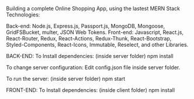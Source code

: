 Building a complete Online Shopping App, using the lastest MERN Stack Technologies:

Back-end:  Node.js, Express.js, Passport.js, MongoDB, Mongoose, GridFSBucket, multer, JSON Web Tokens.
Front-end: Javascript, React.js, React-Router, Redux, React-Actions, Redux-Thunk, React-Bootstrap, Styled-Components, React-Icons, Immutable, Reselect, and other Libraries.

BACK-END: 
To Install dependencies:
(inside server folder) 
npm install

To change server configuration:
Edit config.json file inside server folder.

To run the server:
(inside server folder) 
npm start

FRONT-END: 
To Install dependencies:
(inside client folder) 
npm install

